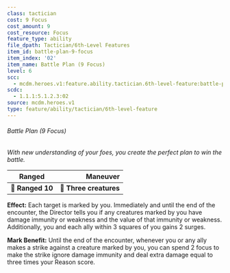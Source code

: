 ```yaml
---
class: tactician
cost: 9 Focus
cost_amount: 9
cost_resource: Focus
feature_type: ability
file_dpath: Tactician/6th-Level Features
item_id: battle-plan-9-focus
item_index: '02'
item_name: Battle Plan (9 Focus)
level: 6
scc:
  - mcdm.heroes.v1:feature.ability.tactician.6th-level-feature:battle-plan-9-focus
scdc:
  - 1.1.1:5.1.2.3:02
source: mcdm.heroes.v1
type: feature/ability/tactician/6th-level-feature
---
```


###### Battle Plan (9 Focus)

*With new understanding of your foes, you create the perfect plan to win the battle.*

| **Ranged**       |           **Maneuver** |
| ---------------- | ---------------------: |
| **📏 Ranged 10** | **🎯 Three creatures** |

**Effect:** Each target is marked by you. Immediately and until the end of the encounter, the Director tells you if any creatures marked by you have damage immunity or weakness and the value of that immunity or weakness. Additionally, you and each ally within 3 squares of you gains 2 surges.

**Mark Benefit:** Until the end of the encounter, whenever you or any ally makes a strike against a creature marked by you, you can spend 2 focus to make the strike ignore damage immunity and deal extra damage equal to three times your Reason score.
